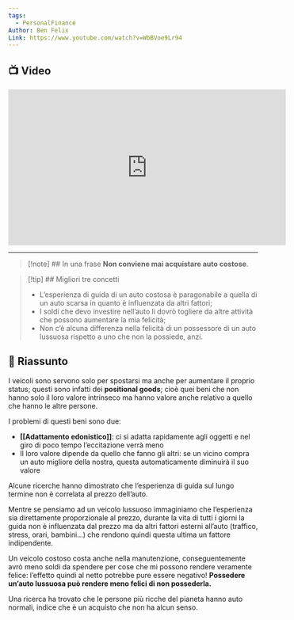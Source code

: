 ```yaml
---
tags:
  - PersonalFinance
Author: Ben Felix
Link: https://www.youtube.com/watch?v=WbBVoe9Lr94
---
```

## 📺 Video
<div class="iframe-container">
  <iframe width="560" height="315" src="https://www.youtube.com/embed/WbBVoe9Lr94" title="YouTube video player" frameborder="0" allow="accelerometer; autoplay; clipboard-write; encrypted-media; gyroscope; picture-in-picture" allowfullscreen></iframe>
</div>

---

> [!note] ## In una frase
> **Non conviene mai acquistare auto costose**.

> [!tip] ## Migliori tre concetti
> - L’esperienza di guida di un auto costosa è paragonabile a quella di un auto scarsa in quanto è influenzata da altri fattori;
> - I soldi che devo investire nell’auto li dovrò togliere da altre attività che possono aumentare la mia felicità;
> - Non c’è alcuna differenza nella felicità di un possessore di un auto lussuosa rispetto a uno che non la possiede, anzi.

## 📒 Riassunto
I veicoli sono servono solo per spostarsi ma anche per aumentare il proprio status; questi sono infatti dei **positional goods**; cioè quei beni che non hanno solo il loro valore intrinseco ma hanno valore anche relativo a quello che hanno le altre persone.

I problemi di questi beni sono due:

- **[[Adattamento edonistico]]**: ci si adatta rapidamente agli oggetti e nel giro di poco tempo l’eccitazione verrà meno
- Il loro valore dipende da quello che fanno gli altri: se un vicino compra un auto migliore della nostra, questa automaticamente diminuirà il suo valore

Alcune ricerche hanno dimostrato che l’esperienza di guida sul lungo termine non è correlata al prezzo dell’auto.

Mentre se pensiamo ad un veicolo lussuoso immaginiamo che l’esperienza sia direttamente proporzionale al prezzo, durante la vita di tutti i giorni la guida non è influenzata dal prezzo ma da altri fattori esterni all’auto (traffico, stress, orari, bambini…) che rendono quindi questa ultima un fattore indipendente.

Un veicolo costoso costa anche nella manutenzione, conseguentemente avrò meno soldi da spendere per cose che mi possono rendere veramente felice: l’effetto quindi al netto potrebbe pure essere negativo! **Possedere un’auto lussuosa può rendere meno felici di non possederla.**

Una ricerca ha trovato che le persone più ricche del pianeta hanno auto normali, indice che è un acquisto che non ha alcun senso.